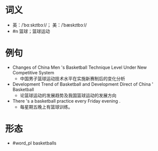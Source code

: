 # 词义
- 英：/ˈbɑːskɪtbɔːl/； 美：/ˈbæskɪtbɔːl/
- #n 篮球；篮球运动
# 例句
- Changes of China Men 's Basketball Technique Level Under New Competitive System
	- 中国男子篮球运动技术水平在实施新赛制后的变化分析
- Development Trend of Basketball and Development Direct of China ' Basketball
	- 论篮球运动的发展趋势及我国篮球运动的发展方向
- There 's a basketball practice every Friday evening .
	- 每星期五晚上有篮球训练。
# 形态
- #word_pl basketballs
